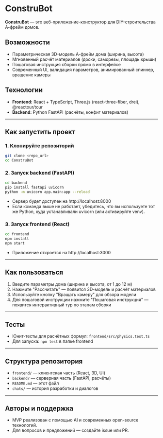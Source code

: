 # ConstruBot

**ConstruBot** — это веб-приложение-конструктор для DIY-строительства А-фрейм домов.

## Возможности
- Параметрическая 3D-модель А-фрейм дома (ширина, высота)
- Мгновенный расчёт материалов (доски, саморезы, площадь крыши)
- Пошаговая инструкция сборки прямо в интерфейсе
- Современный UI, валидация параметров, анимированный спиннер, вращение камеры

## Технологии
- **Frontend:** React + TypeScript, Three.js (react-three-fiber, drei), @reactour/tour
- **Backend:** Python FastAPI (расчёты, конфиг материалов)

---

## Как запустить проект

### 1. Клонируйте репозиторий
```bash
git clone <repo_url>
cd ConstruBot
```

### 2. Запуск backend (FastAPI)
```bash
cd backend
pip install fastapi uvicorn
python -m uvicorn app.main:app --reload
```
- Сервер будет доступен на http://localhost:8000
- Если команда выше не работает, убедитесь, что вы используете тот же Python, куда устанавливали uvicorn (или активируйте venv).

### 3. Запуск frontend (React)
```bash
cd frontend
npm install
npm start
```
- Приложение откроется на http://localhost:3000

---

## Как пользоваться
1. Введите параметры дома (ширина и высота, от 1 до 12 м)
2. Нажмите "Рассчитать" — появится 3D-модель и расчёт материалов
3. Используйте кнопку "Вращать камеру" для обзора модели
4. Для пошаговой инструкции нажмите "Пошаговая инструкция" — появится интерактивный тур по этапам сборки

---

## Тесты
- Юнит-тесты для расчётных формул: `frontend/src/physics.test.ts`
- Для запуска: `npm test` в папке frontend

---

## Структура репозитория
- `frontend/` — клиентская часть (React, 3D, UI)
- `backend/` — серверная часть (FastAPI, расчёты)
- `README.md` — этот файл
- `chats/` — история разработки и диалогов

---

## Авторы и поддержка
- MVP реализован с помощью AI и современных open-source технологий.
- Для вопросов и предложений — создайте issue или PR. 
